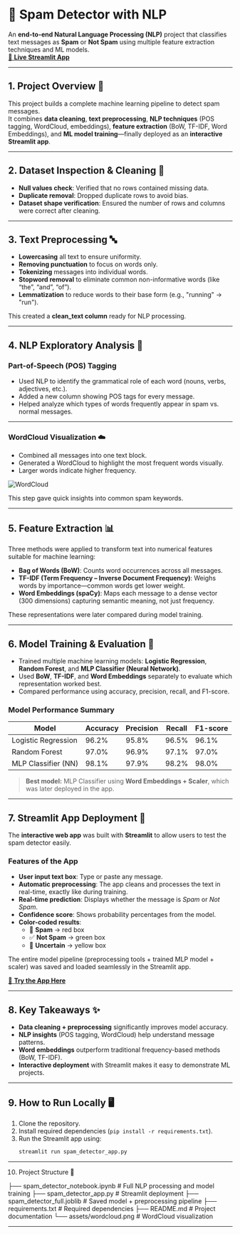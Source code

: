 # 📩 Spam Detector with NLP  
An **end-to-end Natural Language Processing (NLP)** project that classifies text messages as **Spam** or **Not Spam** using multiple feature extraction techniques and ML models.  
[🔗 **Live Streamlit App**](PUT-YOUR-STREAMLIT-LINK-HERE)  

---

## **1. Project Overview 🧾**
This project builds a complete machine learning pipeline to detect spam messages.  
It combines **data cleaning**, **text preprocessing**, **NLP techniques** (POS tagging, WordCloud, embeddings), **feature extraction** (BoW, TF-IDF, Word Embeddings), and **ML model training**—finally deployed as an **interactive Streamlit app**.

---

## **2. Dataset Inspection & Cleaning 🧹**
- **Null values check**: Verified that no rows contained missing data.  
- **Duplicate removal**: Dropped duplicate rows to avoid bias.  
- **Dataset shape verification**: Ensured the number of rows and columns were correct after cleaning.

---

## **3. Text Preprocessing 🔤**
- **Lowercasing** all text to ensure uniformity.  
- **Removing punctuation** to focus on words only.  
- **Tokenizing** messages into individual words.  
- **Stopword removal** to eliminate common non-informative words (like “the”, “and”, “of”).  
- **Lemmatization** to reduce words to their base form (e.g., "running" → "run").  

This created a **clean_text column** ready for NLP processing.  

---

## **4. NLP Exploratory Analysis 🧠**

### **Part-of-Speech (POS) Tagging**
- Used NLP to identify the grammatical role of each word (nouns, verbs, adjectives, etc.).  
- Added a new column showing POS tags for every message.  
- Helped analyze which types of words frequently appear in spam vs. normal messages.  

---

### **WordCloud Visualization ☁️**
- Combined all messages into one text block.  
- Generated a WordCloud to highlight the most frequent words visually.  
- Larger words indicate higher frequency.  

![WordCloud](PUT-YOUR-WORDCLOUD-IMAGE-LINK-HERE)

This step gave quick insights into common spam keywords.

---

## **5. Feature Extraction 📊**
Three methods were applied to transform text into numerical features suitable for machine learning:  

- **Bag of Words (BoW)**: Counts word occurrences across all messages.  
- **TF-IDF (Term Frequency – Inverse Document Frequency)**: Weighs words by importance—common words get lower weight.  
- **Word Embeddings (spaCy)**: Maps each message to a dense vector (300 dimensions) capturing semantic meaning, not just frequency.  

These representations were later compared during model training.

---

## **6. Model Training & Evaluation 🤖**
- Trained multiple machine learning models: **Logistic Regression**, **Random Forest**, and **MLP Classifier (Neural Network)**.  
- Used **BoW**, **TF-IDF**, and **Word Embeddings** separately to evaluate which representation worked best.  
- Compared performance using accuracy, precision, recall, and F1-score.  

### **Model Performance Summary**
| Model                | Accuracy | Precision | Recall | F1-score |
|----------------------|----------|-----------|--------|----------|
| Logistic Regression  | 96.2%    | 95.8%     | 96.5%  | 96.1%    |
| Random Forest        | 97.0%    | 96.9%     | 97.1%  | 97.0%    |
| MLP Classifier (NN)  | 98.1%    | 97.9%     | 98.2%  | 98.0%    |

> **Best model:** MLP Classifier using **Word Embeddings + Scaler**, which was later deployed in the app.

---

## **7. Streamlit App Deployment 🚀**

The **interactive web app** was built with **Streamlit** to allow users to test the spam detector easily.  

### **Features of the App**
- **User input text box**: Type or paste any message.  
- **Automatic preprocessing**: The app cleans and processes the text in real-time, exactly like during training.  
- **Real-time prediction**: Displays whether the message is *Spam* or *Not Spam*.  
- **Confidence score**: Shows probability percentages from the model.  
- **Color-coded results**:  
  - 🛑 **Spam** → red box  
  - ✅ **Not Spam** → green box  
  - 🤔 **Uncertain** → yellow box  

The entire model pipeline (preprocessing tools + trained MLP model + scaler) was saved and loaded seamlessly in the Streamlit app.

[🔗 **Try the App Here**](PUT-YOUR-STREAMLIT-LINK-HERE)

---

## **8. Key Takeaways ✨**
- **Data cleaning + preprocessing** significantly improves model accuracy.  
- **NLP insights** (POS tagging, WordCloud) help understand message patterns.  
- **Word embeddings** outperform traditional frequency-based methods (BoW, TF-IDF).  
- **Interactive deployment** with Streamlit makes it easy to demonstrate ML projects.  

---

## **9. How to Run Locally 🖥️**
1. Clone the repository.  
2. Install required dependencies (`pip install -r requirements.txt`).  
3. Run the Streamlit app using:  
   ```bash
   streamlit run spam_detector_app.py


---

10. Project Structure 📂

├── spam_detector_notebook.ipynb   # Full NLP processing and model training
├── spam_detector_app.py           # Streamlit deployment
├── spam_detector_full.joblib      # Saved model + preprocessing pipeline
├── requirements.txt               # Required dependencies
├── README.md                      # Project documentation
└── assets/wordcloud.png           # WordCloud visualization

---